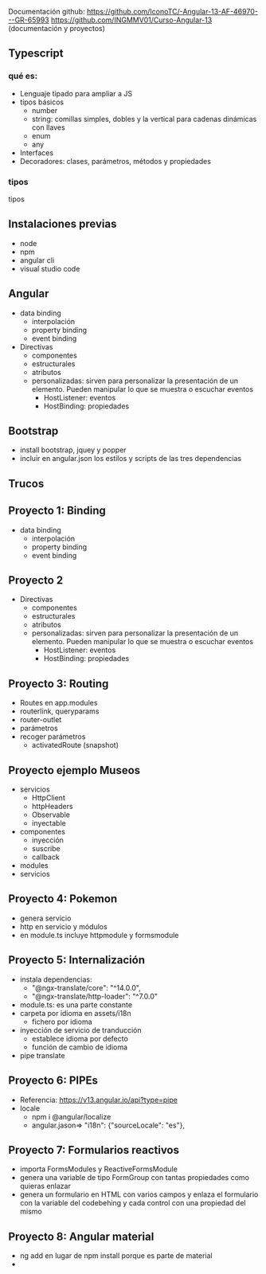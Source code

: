 
Documentación github:
https://github.com/IconoTC/-Angular-13-AF-46970---GR-65993
https://github.com/INGMMV01/Curso-Angular-13 (documentación y proyectos)

## Typescript
### qué es: 
- Lenguaje tipado para ampliar a JS
- tipos básicos
  - number
  - string: comillas simples, dobles y la vertical para cadenas dinámicas con llaves
  - enum
  - any
- Interfaces
- Decoradores: clases, parámetros, métodos y propiedades

### tipos 
tipos 

## Instalaciones previas
- node
- npm
- angular cli
- visual studio code

## Angular
 - data binding
   - interpolación
   - property binding
   - event binding
 - Directivas
   -  componentes
   - estructurales
   - atributos
   - personalizadas: sirven para personalizar la presentación de un elemento. Pueden manipular lo que se muestra o escuchar eventos
     - HostListener: eventos
     - HostBinding: propiedades


## Bootstrap
- install bootstrap, jquey y popper
- incluir en angular.json los estilos y scripts de las tres dependencias

## Trucos


## Proyecto 1: Binding
-  data binding
   - interpolación
   - property binding
   - event binding


## Proyecto 2
 - Directivas
   -  componentes
   - estructurales
   - atributos
   - personalizadas: sirven para personalizar la presentación de un elemento. Pueden manipular lo que se muestra o escuchar eventos
     - HostListener: eventos
     - HostBinding: propiedades
## Proyecto 3: Routing
- Routes en app.modules
- routerlink, queryparams
- router-outlet
- parámetros
- recoger parámetros
  - activatedRoute (snapshot)

## Proyecto ejemplo Museos
- servicios
	- HttpClient
	- httpHeaders
	- Observable
	- inyectable
- componentes
  - inyección
  - suscribe
  - callback
- modules
- servicios
## Proyecto 4: Pokemon
- genera servicio
- http en servicio y módulos
- en module.ts incluye httpmodule y formsmodule

## Proyecto 5: Internalización
- instala dependencias: 
  - "@ngx-translate/core": "^14.0.0",
  - "@ngx-translate/http-loader": "^7.0.0"
- module.ts: es una parte constante
- carpeta por idioma en assets/i18n
  - fichero por idioma
- inyección de servicio de tranducción
  - establece idioma por defecto
  - función de cambio de idioma
- pipe translate

## Proyecto 6: PIPEs
- Referencia: https://v13.angular.io/api?type=pipe
- locale
  - npm i @angular/localize
  - angular.jason=> "i18n": {"sourceLocale": "es"},

## Proyecto 7: Formularios reactivos
- importa FormsModules y ReactiveFormsModule
- genera una variable de tipo FormGroup con tantas propiedades como quieras enlazar
- genera un formulario en HTML con varios campos y enlaza el formulario con la variable del codebehing y cada control con una propiedad del mismo

## Proyecto 8: Angular material
- ng add en lugar de npm install porque es parte de material
- 